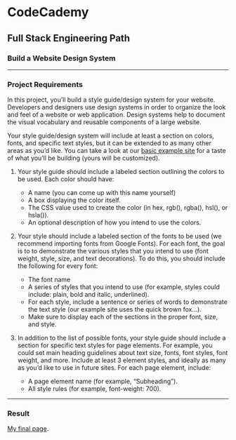 # CodeCademy
## Full Stack Engineering Path
### Build a Website Design System

---

### Project Requirements

In this project, you’ll build a style guide/design system for your website. Developers and designers use design systems in order to organize the look and feel of a website or web application. Design systems help to document the visual vocabulary and reusable components of a large website.

Your style guide/design system will include at least a section on colors, fonts, and specific text styles, but it can be extended to as many other areas as you’d like. You can take a look at our [basic example site](https://content.codecademy.com/PRO/independent-practice-projects/website-design-system/example/index.html?_gl=1*1la0i01*_ga*ODI1ODc3NjI3MC4xNjc0NDUyMjk1*_ga_3LRZM6TM9L*MTY3NjczNTM2OS4xNC4wLjE2NzY3MzUzNjkuMC4wLjA.) for a taste of what you’ll be building (yours will be customized).

1. Your style guide should include a labeled section outlining the colors to be used. Each color should have:
    - A name (you can come up with this name yourself)
    - A box displaying the color itself.
    - The CSS value used to create the color (in hex, rgb(), rgba(), hsl(), or hsla()).
    - An optional description of how you intend to use the colors.

2. Your style should include a labeled section of the fonts to be used (we recommend importing fonts from Google Fonts). For each font, the goal is to to demonstrate the various styles that you intend to use (font weight, style, size, and text decorations). To do this, you should include the following for every font:
    - The font name
    - A series of styles that you intend to use (for example, styles could include: plain, bold and italic, underlined).
    - For each style, include a sentence or series of words to demonstrate the text style (our example site uses the quick brown fox…).
    - Make sure to display each of the sections in the proper font, size, and style.

3. In addition to the list of possible fonts, your style guide should include a section for specific text styles for page elements. For example, you could set main heading guidelines about text size, fonts, font styles, font weight, and more. Include at least 3 element styles, and ideally as many as you’d like to use in future sites. For each page element, include:
    - A page element name (for example, “Subheading”).
    - All style rules (for example, font-weight: 700).

---

### Result

[My final page](https://stefankarlsson1230.github.io/CodeCademy-Full-Stack-Engineering-Build-a-Website-Design-system/).
